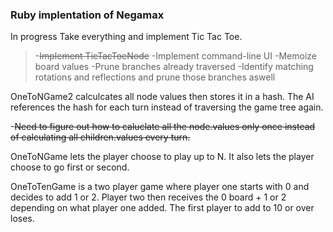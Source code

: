 ### Ruby implentation of Negamax #####

In progress 
Take everything and implement Tic Tac Toe.

>-~~Implement TicTacToeNode~~
>-Implement command-line UI
>-Memoize board values
>-Prune branches already traversed
>-Identify matching rotations and reflections and prune those branches aswell

OneToNGame2 calculcates all node values then stores it in a hash. The AI references the hash for each turn instead of traversing the game tree again.

-~~Need to figure out how to caluclate all the node.values only once instead of calculating all children.values every turn.~~

OneToNGame lets the player choose to play up to N. It also lets the player choose to go first or second.

OneToTenGame is a two player game where player one starts with 0 and decides to add 1 or 2. Player two then receives the 0 board + 1 or 2 depending on what player one added. The first player to add to 10 or over loses.